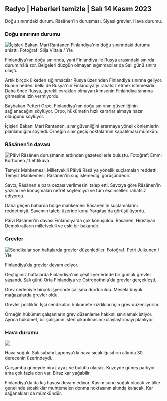## Radyo \| Haberleri temizle \| Salı 14 Kasım 2023

Doğu sınırındaki durum. Räsänen'in duruşması. Siyasi grevler. Hava durumu.

### Doğu sınırının durumu

![İçişleri Bakanı Mari Rantanen Finlandiya'nın doğu sınırındaki durumu anlattı. Fotoğraf: Silja Viitala / Yle](https://images.cdn.yle.fi/image/upload/c_crop,h_2035,w_3619,x_0,y_102/ar_1.7777777777777777,c_fill,g_faces,h_675,w_1200/dpr_1.0/q_auto:eco/f_auto/fl_lossy/v1699539222/39-1186974652d2d84065b6)

Finlandiya'nın doğu sınırında, yani Finlandiya ile Rusya arasındaki sınırda durum hâlâ zor. Belgeleri düzgün olmayan sığınmacılar da Salı günü sınıra ulaştı.

Artık birçok ülkeden sığınmacılar Rusya üzerinden Finlandiya sınırına geliyor. Bunun nedeni belki de Rusya'nın Finlandiya'yı rahatsız etmek istemesidir. Daha önce Rusya, gerekli evrakları olmayan kimsenin Finlandiya sınırına girmesine izin vermiyordu.

Başbakan Petteri Orpo, Finlandiya'nın doğu sınırının güvenliğinin sağlanacağını söylüyor. Orpo, hükümetin hızlı kararlar almaya hazır olduğunu söylüyor.

İçişleri Bakanı Mari Rantanen, sınır güvenliğini artırmaya yönelik önlemlerin planlandığını söyledi. Örneğin sınır geçiş noktalarının kapatılması mümkün.

### Räsänen'in davası

![Päivi Räsänen duruşmanın ardından gazetecilerle buluştu. Fotoğraf: Emmi Korhonen / Lehtikuva](https://images.cdn.yle.fi/image/upload/c_crop,h_2874,w_5110,x_10,y_131/ar_1.77777777777777777,c_fill,g_faces,h_675,w_1200/dpr_1.0/q_auto:eco/f_auto/fl_lossy/v1699970382/39-1200146655334491cf27)

Temyiz Mahkemesi, Milletvekili Päivä Räsä'ya yönelik suçlamaları reddetti. Temyiz Mahkemesi, Räsänen'in suç işlemediği görüşündedir.

Savcı, Räsänen'e para cezası verilmesini talep etti. Savcıya göre Räsänen'in yazıları ve konuşmaları nefret söylemiydi ve tüm eşcinselleri rahatsız ediyordu.

Daha geçen baharda bölge mahkemesi Räsänen'in suçlamalarını reddetmişti. Savcının talebi üzerine konu Yargıtay'da görüşülüyordu.

Päivi Räsänen'in davası Finlandiya'da çok konuşuldu. Räsänen, Hıristiyan Demokratların milletvekili ve eski bir bakandır.

### Grevler

![Sendikalar son haftalarda grevler düzenlediler. Fotoğraf: Petri Julkunen / Yle ](https://images.cdn.yle.fi/image/upload/c_crop,h_2268,w_4031,x_0,y_79/ar_1.7777777777777777,c_fill,g_faces,h_675,w_1200/dpr_1.0/q_auto:eco/f_auto/fl_lossy/v1699516057/39-1197941654c8e0786a42)

Finlandiya'da grevler devam ediyor.

Geçtiğimiz haftalarda Finlandiya'nın çeşitli yerlerinde bir günlük grevler yaşandı. Salı günü Orta Finlandiya ve Ostrobothnia'da grevler gerçekleşti.

Grev nedeniyle birçok işyerinde çalışma durduruldu. Mesela büyük mağazalarda grevler oldu.

Grevler politiktir. İşçi sendikaları hükümete kızdıkları için grev düzenliyorlar.

Örneğin hükümet çalışanların grev düzenleme hakkını sınırlamak istiyor. Ayrıca hükümet, bir çalışanın işten çıkarılmasını kolaylaştırmayı planlıyor.

### Hava durumu

![](https://images.cdn.yle.fi/image/upload/c_crop,h_1080,w_1919,x_0,y_0/ar_1.7777777777777777,c_fill,g_faces,h_675,w_1200/dpr_1.0/q_auto:eco/f_auto/fl_lossy/v1699978341/39-120060665539c47bcdf6)

Hava soğuk. Salı sabahı Laponya'da hava sıcaklığı sıfırın altında 30 derecenin üzerindeydi.

Çarşamba güneyde biraz ayaz ve bulutlu olacak. Kuzeyde güneş parlıyor ama çok fazla don var. Biraz kar yağabilir.

Finlandiya'da da kış havası devam ediyor. Kasım sonu soğuk olacak ve ülke genelinde sıcaklıklar muhtemelen donma noktasının altında kalacak. Kar sağanakları da mümkündür.